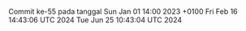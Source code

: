 Commit ke-55 pada tanggal Sun Jan 01 14:00 2023 +0100
Fri Feb 16 14:43:06 UTC 2024
Tue Jun 25 10:43:04 UTC 2024
